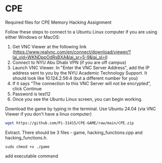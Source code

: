 # CPE
Required files for CPE Memory Hacking Assignment

Follow these steps to connect to a Ubuntu Linux computer if you are using either Windows or MacOS:
1. Get VNC Viewer at the following link (https://www.realvnc.com/en/connect/download/viewer/?lai_vid=WKNDppOdRsBXA&lai_sr=5-9&lai_sl=l)
2. Connect to NYU Abu Dhabi VPN (if you are off campus)
3. Launch VNC Viewer. In "Enter the VNC Server Address", add the IP address sent to you by the NYU Academic Technology Support. It should look like 10.124.2.56:4 (but a different number for you)
4. If it says “The connection to this VNC Server will not be encrypted”, click Continue
5. Password is test12
6. Once you see the Ubuntu Linux screen, you can begin working.


Download the game by typing in the terminal. Use Ubuntu 24.04 (via VNC Viewer if you don't have a linux computer)

```bash
wget https://github.com/Pi-31415/CPE-GAME/raw/main/CPE.zip
```

Extract. There should be 3 files - game, hacking_functions.cpp and hacking_functions.h.

```
sudo chmod +x ./game
```

add executable command
